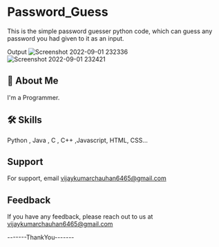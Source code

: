 # Password_Guess
This is the simple password guesser python code, which can guess any password you had given to it as an input.

Output 
![Screenshot 2022-09-01 232336](https://user-images.githubusercontent.com/89354259/187980708-7c1a5a69-d991-4feb-ba3f-13753b4126f4.png)
![Screenshot 2022-09-01 232421](https://user-images.githubusercontent.com/89354259/187980757-80ec7743-d1d8-4a67-99ab-edfa206a9d4b.png)


## 🚀 About Me
I'm a Programmer.



## 🛠 Skills
Python , Java , C , C++ ,Javascript, HTML, CSS...



    
## Support

For support, email vijaykumarchauhan6465@gmail.com 

## Feedback

If you have any feedback, please reach out to us at vijaykumarchauhan6465@gmail.com


-------ThankYou-------

